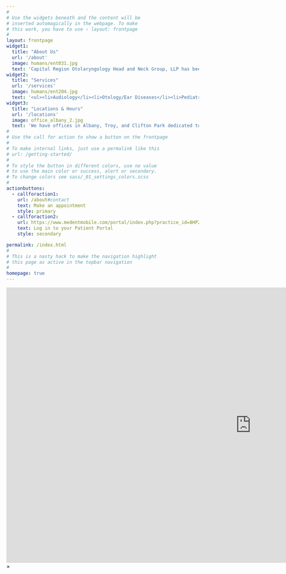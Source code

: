 ```yaml
---
#
# Use the widgets beneath and the content will be
# inserted automagically in the webpage. To make
# this work, you have to use › layout: frontpage
#
layout: frontpage
widget1:
  title: "About Us"
  url: '/about'
  image: humans/ent031.jpg
  text: 'Capital Region Otolaryngology Head and Neck Group, LLP has been serving the New York Capital District area for more than 50 years. Our mission is to evaluate each patient by performing comprehensive ear, nose, and throat examinations in order to provide the finest treatment.'
widget2:
  title: "Services"
  url: '/services'
  image: humans/ent204.jpg
  text: '<ul><li>Audiology</li><li>Otology/Ear Diseases</li><li>Pediatric Otolaryngology</li><li>Sinus</li><li>Head & Neck Surgery</li></ul>'
widget3:
  title: "Locations & Hours"
  url: '/locations'
  image: office_albany_2.jpg
  text: 'We have offices in Albany, Troy, and Clifton Park dedicated to serving patients throughout and outside the Capital Region with the utmost care and convenience, Monday through Friday from 8:00 am to 4:15 pm. Click below for directions.'
#
# Use the call for action to show a button on the frontpage
#
# To make internal links, just use a permalink like this
# url: /getting-started/
#
# To style the button in different colors, use no value
# to use the main color or success, alert or secondary.
# To change colors see sass/_01_settings_colors.scss
#
actionbuttons:
  - callforaction1:
    url: /about#contact
    text: Make an appointment
    style: primary
  - callforaction2:
    url: https://www.medentmobile.com/portal/index.php?practice_id=8HPZ85s4
    text: Log in to your Patient Portal
    style: secondary

permalink: /index.html
#
# This is a nasty hack to make the navigation highlight
# this page as active in the topbar navigation
#
homepage: true
---
```


<div id="videoModal" class="reveal-modal large" data-reveal="">
  <div class="flex-video widescreen vimeo" style="display: block;">
    <iframe width="1280" height="720" src="https://www.youtube.com/embed/3b5zCFSmVvU" frameborder="0" allowfullscreen></iframe>
  </div>
  <a class="close-reveal-modal">&#215;</a>
</div>
